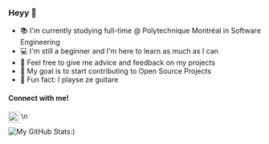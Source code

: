 ### Heyy 👋
- :books: I'm currently studying full-time @ Polytechnique Montréal in Software Engineering 
- :computer: I'm still a beginner and I'm here to learn as much as I can
- :revolving_hearts: Feel free to give me advice and feedback on my projects 
- :star2: My goal is to start contributing to Open Source Projects
- :guitar: Fun fact: I playse ze guitare 

#### Connect with me!
[<img align="left" alt="codeSTACKr | LinkedIn" width="22px" src="https://cdn-icons-png.flaticon.com/512/174/174857.png" />][linkedin]\n

![My GitHub Stats:)](https://github-readme-stats.vercel.app/api?username=Isaaruwu&show_icons=true&theme=merko)

[linkedin]: https://www.linkedin.com/in/ismail-aarab-25b2061b0/
